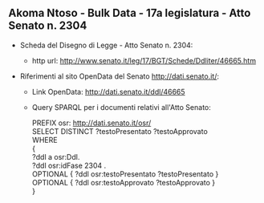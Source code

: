 ## Akoma Ntoso - Bulk Data - 17a legislatura - Atto Senato n. 2304 ##

* Scheda del Disegno di Legge - Atto Senato n. 2304:
	* http url: http://www.senato.it/leg/17/BGT/Schede/Ddliter/46665.htm

* Riferimenti al sito OpenData del Senato http://dati.senato.it/:
	* Link OpenData: http://dati.senato.it/ddl/46665
	* Query SPARQL per i documenti relativi all'Atto Senato:

        PREFIX osr: <http://dati.senato.it/osr/>  
		SELECT DISTINCT ?testoPresentato ?testoApprovato  
		WHERE  
		{  
		    ?ddl a osr:Ddl.  
		    ?ddl osr:idFase 2304 .  
		    OPTIONAL { ?ddl osr:testoPresentato ?testoPresentato }  
		    OPTIONAL { ?ddl osr:testoApprovato ?testoApprovato }  
		}
		
